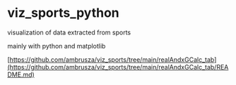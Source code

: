 # viz_sports_python
visualization of data extracted from sports

mainly with python and matplotlib


[https://github.com/ambrusza/viz_sports/tree/main/realAndxGCalc_tab](https://github.com/ambrusza/viz_sports/tree/main/realAndxGCalc_tab/README.md)

